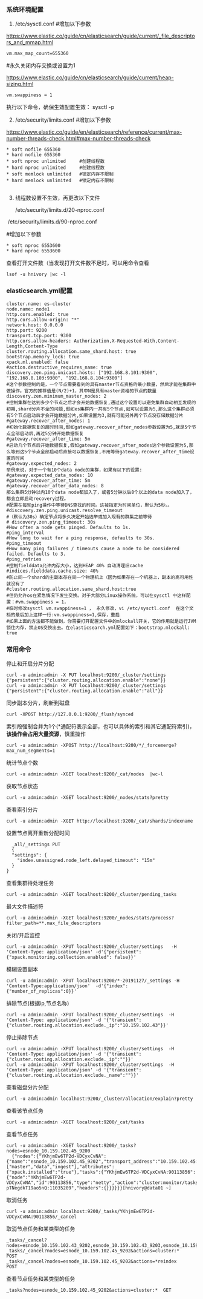
### 系统环境配置
1. /etc/sysctl.conf
    #增加以下参数

  https://www.elastic.co/guide/cn/elasticsearch/guide/current/_file_descriptors_and_mmap.html
```
vm.max_map_count=655360   
```
#永久关闭内存交换或设置为1

https://www.elastic.co/guide/cn/elasticsearch/guide/current/heap-sizing.html

```
vm.swappiness = 1	
```
执行以下命令，确保生效配置生效：
sysctl -p

2. /etc/security/limits.conf
    #增加以下参数

  https://www.elastic.co/guide/en/elasticsearch/reference/current/max-number-threads-check.html#max-number-threads-check
```
* soft nofile 655360
* hard nofile 655360
* soft nproc unlimited     #创建线程数
* hard nproc unlimited     #创建线程数
* soft memlock unlimited   #锁定内存不限制
* hard memlock unlimited   #锁定内存不限制


```
3. 线程数设置不生效，再更改以下文件

   /etc/security/limits.d/20-nproc.conf 

​       /etc/security/limits.d/90-nproc.conf

  #增加以下参数
```
* soft nproc 6553600
* hard nproc 6553600
```
查看打开文件数（当发现打开文件数不足时，可以用命令查看
```
lsof -u hnivory |wc -l
```
### elasticsearch.yml配置
```
cluster.name: es-cluster
node.name: node1
http.cors.enabled: true 
http.cors.allow-origin: "*"
network.host: 0.0.0.0
http.port: 9200
transport.tcp.port: 9300
http.cors.allow-headers: Authorization,X-Requested-With,Content-Length,Content-Type
cluster.routing.allocation.same_shard.host: true
bootstrap.memory_lock: true
xpack.ml.enabled: false
#action.destructive_requires_name: true
discovery.zen.ping.unicast.hosts: ["192.168.8.101:9300", "192.168.8.103:9300", "192.168.8.104:9300"]  
#这个参数控制的是，一个节点需要看到的具有master节点资格的最小数量，然后才能在集群中做操作。官方的推荐值是(N/2)+1，其中N是具有master资格的节点的数量
discovery.zen.minimum_master_nodes: 2 
#控制集群在达到多少个节点之后才会开始数据恢复,通过这个设置可以避免集群自动相互发现的初期,shard分片不全的问题,假如es集群内一共有5个节点,就可以设置为5,那么这个集群必须有5个节点启动后才会开始数据分片,如果设置为3,就有可能另外两个节点没存储数据分片
#gateway.recover_after_nodes: 1
#初始化数据恢复的超时时间,假如gateway.recover_after_nodes参数设置为5,就是5个节点全部启动后,再过5分钟开始数据恢复
#gateway.recover_after_time: 5m
#启动几个节点后开始数据恢复,假如gateway.recover_after_nodes这个参数设置为5,那么等到这5个节点全部启动后直接可以数据恢复,不用等待gateway.recover_after_time设置的时间
#gateway.expected_nodes: 2
举例来说，对于一个有10个data node的集群，如果有以下的设置:
#gateway.expected_data_nodes: 10
#gateway.recover_after_time: 5m
#gateway.recover_after_data_nodes: 8
那么集群5分钟以内10个data node都加入了，或者5分钟以后8个以上的data node加入了，都会立即启动recovery过程。
#配置在每轮ping操作中等待DNS查找的时间。这被指定为时间单位，默认为5秒。。
#discovery.zen.ping.unicast.resolve_timeout
#（默认为30s）确定节点将多久决定开始选举或加入现有的群集之前等待
# discovery.zen.ping_timeout: 30s
#How often a node gets pinged. Defaults to 1s.
#ping_interval
#How long to wait for a ping response, defaults to 30s.
#ping_timeout
#How many ping failures / timeouts cause a node to be considered failed. Defaults to 3.
#ping_retries
#控制fielddata允许内存大小，达到HEAP 40% 自动清理旧cache
#indices.fielddata.cache.size: 40%
#防止同一个shard的主副本存在同一个物理机上（因为如果存在一个机器上，副本的高可用性就没有了
#cluster.routing.allocation.same_shard.host:true
#但仍允许os在紧急情况下发生交换。对于大部分Linux操作系统，可以在sysctl 中这样配置：#vm.swappiness = 1，
#临时修改sysctl vm.swappiness=1 ， 永久修改，vi /etc/sysctl.conf  在这个文档的最后加上这样一行:vm.swappiness=1,保存，重启
#如果上面的方法都不能做到，你需要打开配置文件中的mlockall开关，它的作用就是运行JVM锁住内存，禁止OS交换出去。在elasticsearch.yml配置如下：bootstrap.mlockall: true
```

### 常用命令
停止和开启分片分配
```
curl -u admin:admin -X PUT localhost:9200/_cluster/settings {"persistent":{"cluster.routing.allocation.enable":"none"}}
curl -u admin:admin -X PUT localhost:9200/_cluster/settings {"persistent":{"cluster.routing.allocation.enable":"all"}}
```
同步副本分片，刷新到磁盘
```
curl -XPOST http://127.0.0.1:9200/_flush/synced
```
索引段强制合并为1个(*通配符表示全部，也可以具体的索引和其它通配符索引)，**该操作会占用大量资源**，慎重操作
```
curl -u admin:admin -XPOST http://localhost:9200/*/_forcemerge?max_num_segments=1
```
统计节点个数
```
curl -u admin:admin -XGET localhost:9200/_cat/nodes  |wc-l
```
获取节点状态
```
curl -u admin:admin -XGET localhost:9200/_nodes/stats?pretty
```
查看索引分片
```
curl -u admin:admin -XGET http://localhost:9200/_cat/shards/indexname
```
设置节点离开重新分配时间
```
  _all/_settings PUT
  {
  "settings": {
    "index.unassigned.node_left.delayed_timeout": "15m"
  }
}
```
查看集群待处理任务
```
curl -u admin:admin -XGET localhost:9200/_cluster/pending_tasks
```
最大文件描述符
```
curl -u admin:admin -XGET localhost:9200/_nodes/stats/process?filter_path=**.max_file_descriptors
```
关闭/开启监控
```
curl -u admin:admin -XPUT localhost:9200/_cluster/settings   -H 'Content-Type: application/json' -d'{"persistent": {"xpack.monitoring.collection.enabled": false}}'
```
模糊设置副本
```
curl -u admin:admin -XPUT localhost:9200/*-20191127/_settings -H 'Content-Type:application/json'  -d'{"index":{"number_of_replicas":0}}'
```
排除节点(根据ip,节点名称)
```
curl -u admin:admin -XPUT localhost:9200/_cluster/settings  -H 'Content-Type: application/json' -d '{"transient":{"cluster.routing.allocation.exclude._ip":"10.159.102.43"}}'
```
停止排除节点
```
curl -u admin:admin -XPUT localhost:9200/_cluster/settings  -H 'Content-Type: application/json' -d '{"transient":{"cluster.routing.allocation.exclude._ip":""}}'
curl -u admin:admin -XPUT localhost:9200/_cluster/settings  -H 'Content-Type: application/json' -d '{"transient":{"cluster.routing.allocation.exclude._name":""}}'
```
查看磁盘分片分配
```
curl -u admin:admin localhost:9200/_cluster/allocation/explain?pretty
```
查看该节点任务
```
curl -u admin:admin -XGET localhost:9200/_cat/tasks
```
查看节点任务
```
curl -u admin:admin -XGET localhost:9200/_tasks?nodes=esnode_10.159.102.45_9200
  {"nodes":{"YKhjmEw6TP2d-VDCyxCvNA":{"name":"esnode_10.159.102.45_9202","transport_address":"10.159.102.45:9302","host":"10.159.102.45","ip":"10.159.102.45:9302","roles":["master","data","ingest"],"attributes":{"xpack.installed":"true"},"tasks":{"YKhjmEw6TP2d-VDCyxCvNA:90113856":{"node":"YKhjmEw6TP2d-VDCyxCvNA","id":90113856,"type":"netty","action":"cluster:monitor/tasks/lists[n]","start_time_in_millis":1574855877228,"running_time_in_nanos":541054,"cancellable":false,"parent_task_id":"3WMnBj-pTNegdkT19ao5nQ:11035209","headers":{}}}}}}[hnivory@data01 ~]
```
取消任务
```
curl -u admin:admin localhost:9200/_tasks/YKhjmEw6TP2d-VDCyxCvNA:90113856/_cancel
```
取消节点任务和某类型的任务
```
_tasks/_cancel?nodes=esnode_10.159.102.43_9202,esnode_10.159.102.43_9203,esnode_10.159.102.43_9204,esnode_10.159.102.43_9205,&actions=cluster:*
_tasks/_cancel?nodes=esnode_10.159.102.45_9202&actions=cluster:*   POST
_tasks/_cancel?nodes=esnode_10.159.102.45_9202&actions=*reindex    POST
```
 查看节点任务和某类型的任务
```
_tasks?nodes=esnode_10.159.102.45_9202&actions=cluster:*  GET
```

